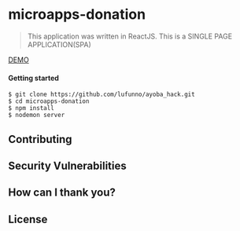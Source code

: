 # microapps-donation

> This application was written in ReactJS. This is a SINGLE PAGE APPLICATION(SPA)

[DEMO](https://we-tried.herokuapp.com/)

#### Getting started
```
$ git clone https://github.com/lufunno/ayoba_hack.git
$ cd microapps-donation
$ npm install
$ nodemon server 
```

## Contributing

## Security Vulnerabilities


## How can I thank you?


## License
